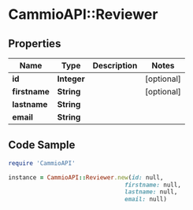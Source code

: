 # CammioAPI::Reviewer

## Properties

Name | Type | Description | Notes
------------ | ------------- | ------------- | -------------
**id** | **Integer** |  | [optional] 
**firstname** | **String** |  | [optional] 
**lastname** | **String** |  | 
**email** | **String** |  | 

## Code Sample

```ruby
require 'CammioAPI'

instance = CammioAPI::Reviewer.new(id: null,
                                 firstname: null,
                                 lastname: null,
                                 email: null)
```


